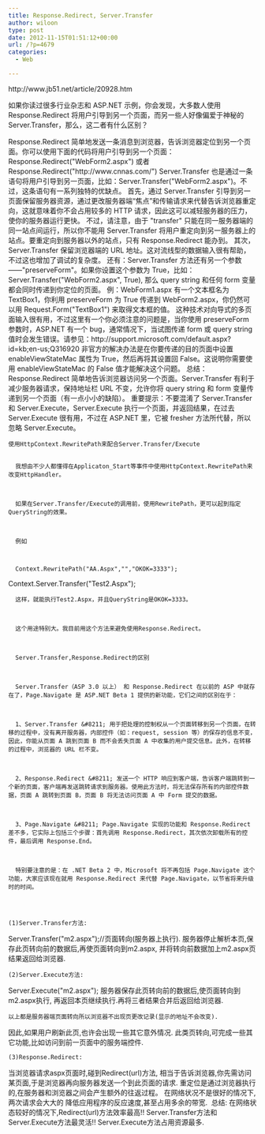 ```yaml
---
title: Response.Redirect, Server.Transfer
author: wiloon
type: post
date: 2012-11-15T01:51:12+00:00
url: /?p=4679
categories:
  - Web

---
```

<div id="art_demo">
  http://www.jb51.net/article/20928.htm



  如果你读过很多行业杂志和 ASP.NET 示例，你会发现，大多数人使用 Response.Redirect 将用户引导到另一个页面，而另一些人好像偏爱于神秘的 Server.Transfer，那么，这二者有什么区别？





<div id="con_all">


<div id="art_content">
  Response.Redirect 简单地发送一条消息到浏览器，告诉浏览器定位到另一个页面。你可以使用下面的代码将用户引导到另一个页面：
 Response.Redirect("WebForm2.aspx")
 或者
 Response.Redirect("http://www.cnnas.com/")
 Server.Transfer 也是通过一条语句将用户引导到另一页面，比如：Server.Transfer("WebForm2.aspx")。不过，这条语句有一系列独特的优缺点。
 首先，通过 Server.Transfer 引导到另一页面保留服务器资源，通过更改服务器端“焦点”和传输请求来代替告诉浏览器重定向，这就意味着你不会占用较多的 HTTP 请求，因此这可以减轻服务器的压力，使你的服务器运行更快。
 不过，请注意，由于 "transfer" 只能在同一服务器端的同一站点间运行，所以你不能用 Server.Transfer 将用户重定向到另一服务器上的站点。要重定向到服务器以外的站点，只有 Response.Redirect 能办到。
 其次，Server.Transfer 保留浏览器端的 URL 地址。这对流线型的数据输入很有帮助，不过这也增加了调试的复杂度。
 还有：Server.Transfer 方法还有另一个参数——"preserveForm"。如果你设置这个参数为 True，比如：Server.Transfer("WebForm2.aspx", True), 那么 query string 和任何 form 变量都会同时传递到你定位的页面。
 例：WebForm1.aspx 有一个文本框名为 TextBox1，你利用 preserveForm 为 True 传递到 WebForm2.aspx，你仍然可以用 Request.Form("TextBox1") 来取得文本框的值。
 这种技术对向导式的多页面输入很有用，不过这里有一个你必须注意的问题是，当你使用 preserveForm 参数时，ASP.NET 有一个 bug，通常情况下，当试图传递 form 或 query string 值时会发生错误。请参见：http://support.microsoft.com/default.aspx?id=kb;en-us;Q316920
 非官方的解决办法是在你要传递的目的页面中设置 enableViewStateMac 属性为 True，然后再将其设置回 False。这说明你需要使用 enableViewStateMac 的 False 值才能解决这个问题。
 总结：Response.Redirect 简单地告诉浏览器访问另一个页面。Server.Transfer 有利于减少服务器请求，保持地址栏 URL 不变，允许你将 query string 和 form 变量传递到另一个页面（有一点小小的缺陷）。
 重要提示：不要混淆了 Server.Transfer 和 Server.Execute，Server.Execute 执行一个页面，并返回结果，在过去 Server.Execute 很有用，不过在 ASP.NET 里，它被 fresher 方法所代替，所以忽略 Server.Execute。 
  
  
    使用HttpContext.RewritePath来配合Server.Transfer/Execute 
    
    
      我想由不少人都懂得在Applicaton_Start等事件中使用HttpContext.RewritePath来改变HttpHandler。
    
    
    
      如果在Server.Transfer/Execute的调用前，使用RewritePath，更可以起到指定QueryString的效果。
    
    
    
      例如
    
    
    
      Context.RewritePath("AA.Aspx","","OKOK=3333");
 Context.Server.Transfer("Test2.Aspx");
    
    
    
      这样，就能执行Test2.Aspx，并且QueryString是OKOK=3333。
    
    
    
      这个用途特别大。我目前用这个方法来避免使用Response.Redirect。
    
    
    
      Server.Transfer,Response.Redirect的区别
    
    
    
      Server.Transfer（ASP 3.0 以上） 和 Response.Redirect 在以前的 ASP 中就存在了，Page.Navigate 是 ASP.NET Beta 1 提供的新功能，它们之间的区别在于：
    
    
    
      1、Server.Transfer &#8211; 用于把处理的控制权从一个页面转移到另一个页面，在转移的过程中，没有离开服务器，内部控件（如：request, session 等）的保存的信息不变，因此，你能从页面 A 跳到页面 B 而不会丢失页面 A 中收集的用户提交信息。此外，在转移的过程中，浏览器的 URL 栏不变。
    
    
    
      2、Response.Redirect &#8211; 发送一个 HTTP 响应到客户端，告诉客户端跳转到一个新的页面，客户端再发送跳转请求到服务器。使用此方法时，将无法保存所有的内部控件数据，页面 A 跳转到页面 B，页面 B 将无法访问页面 A 中 Form 提交的数据。
    
    
    
      3、Page.Navigate &#8211; Page.Navigate 实现的功能和 Response.Redirect 差不多，它实际上包括三个步骤：首先调用 Response.Redirect，其次依次卸载所有的控件，最后调用 Response.End。
    
    
    
      特别要注意的是：在 .NET Beta 2 中，Microsoft 将不再包括 Page.Navigate 这个功能，大家应该现在就用 Response.Redirect 来代替 Page.Navigate，以节省将来升级时的时间。
    
  
  
  
    (1)Server.Transfer方法:
 Server.Transfer("m2.aspx");//页面转向(服务器上执行).
 服务器停止解析本页,保存此页转向前的数据后,再使页面转向到m2.aspx,
 并将转向前数据加上m2.aspx页结果返回给浏览器.
 <img title="点击图片可在新窗口打开" src="http://www.jb51.net/upload/2009-11/20091114002305895.jpg" alt="" border="0" />
  
  
  
    (2)Server.Execute方法:
 Server.Execute("m2.aspx");
 服务器保存此页转向前的数据后,使页面转向到m2.aspx执行,
 再返回本页继续执行.再将三者结果合并后返回给浏览器.
  
  
  
    以上都是服务器端页面转向所以浏览器不出现页更改记录(显示的地址不会改变).
 因此,如果用户刷新此页,也许会出现一些其它意外情况.
 此类页转向,可完成一些其它功能,比如访问到前一页面中的服务端控件.
 <img title="点击图片可在新窗口打开" src="http://www.jb51.net/upload/2009-11/20091114002305632.jpg" alt="" border="0" />
  
  
  
    (3)Response.Redirect:
 当浏览器请求aspx页面时,碰到Redirect(url)方法,
 相当于告诉浏览器,你先需访问某页面,于是浏览器再向服务器发送一个到此页面的请求.
 重定位是通过浏览器执行的,在服务器和浏览器之间会产生额外的往返过程。
 在网络状况不是很好的情况下,两次请求会大大的
 降低应用程序的反应速度,甚至占用多余的带宽.
 <img title="点击图片可在新窗口打开" src="http://www.jb51.net/upload/2009-11/20091114002305353.jpg" alt="" border="0" />
 总结:
 在网络状态较好的情况下,Redirect(url)方法效率最高!!
 Server.Transfer方法和Server.Execute方法最灵活!!
 Server.Execute方法占用资源最多.